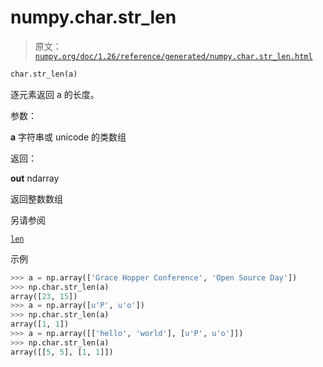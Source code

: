 # numpy.char.str_len

> 原文：[`numpy.org/doc/1.26/reference/generated/numpy.char.str_len.html`](https://numpy.org/doc/1.26/reference/generated/numpy.char.str_len.html)

```py
char.str_len(a)
```

逐元素返回 a 的长度。

参数：

**a** 字符串或 unicode 的类数组

返回：

**out** ndarray

返回整数数组

另请参阅

[`len`](https://docs.python.org/3/library/functions.html#len "(在 Python v3.11 中)")

示例

```py
>>> a = np.array(['Grace Hopper Conference', 'Open Source Day'])
>>> np.char.str_len(a)
array([23, 15])
>>> a = np.array([u'Р', u'о'])
>>> np.char.str_len(a)
array([1, 1])
>>> a = np.array([['hello', 'world'], [u'Р', u'о']])
>>> np.char.str_len(a)
array([[5, 5], [1, 1]]) 
```
